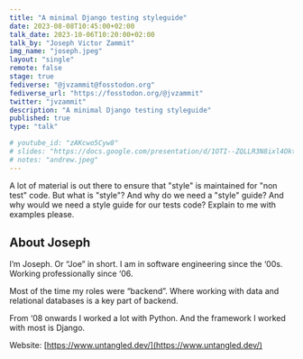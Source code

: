 ```yaml
---
title: "A minimal Django testing styleguide"
date: 2023-08-08T10:45:00+02:00
talk_date: 2023-10-06T10:20:00+02:00
talk_by: "Joseph Victor Zammit"
img_name: "joseph.jpeg"
layout: "single"
remote: false
stage: true
fediverse: "@jvzammit@fosstodon.org"
fediverse_url: "https://fosstodon.org/@jvzammit"
twitter: "jvzammit"
description: "A minimal Django testing styleguide"
published: true
type: "talk"

# youtube_id: "zAKcwo5Cyw8"
# slides: "https://docs.google.com/presentation/d/1OTI--ZQLLR3N8ixl4OktEwbXfiau_0BNXicl_3j5uYc/edit?usp=sharing"
# notes: "andrew.jpeg"
---
```


A lot of material is out there to ensure that "style" is maintained for "non test" code. But what is "style"? And why do we need a "style" guide? And why would we need a style guide for our tests code? Explain to me with examples please.

## About Joseph

I’m Joseph. Or “Joe” in short. I am in software engineering since the ‘00s. Working professionally since ‘06.

Most of the time my roles were “backend”. Where working with data and relational databases is a key part of backend.

From ‘08 onwards I worked a lot with Python. And the framework I worked with most is Django.

Website: [https://www.untangled.dev/](https://www.untangled.dev/)
